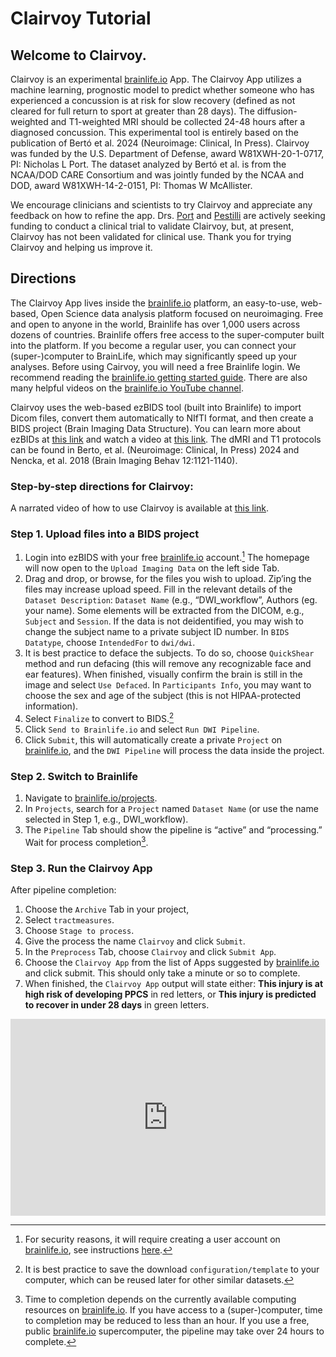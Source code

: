 # Clairvoy Tutorial

## Welcome to Clairvoy.  

Clairvoy is an experimental [brainlife.io](https://brainlife.io) App. The Clairvoy App utilizes a machine learning, prognostic model to predict whether someone who has experienced a concussion is at risk for slow recovery (defined as not cleared for full return to sport at greater than 28 days). The diffusion-weighted and T1-weighted MRI should be collected 24-48 hours after a diagnosed concussion. This experimental tool is entirely based on the publication of Bertó et al. 2024 (Neuroimage: Clinical, In Press). Clairvoy was funded by the U.S. Department of Defense, award W81XWH-20-1-0717, PI: Nicholas L Port. The dataset analyzed by Bertó et al. is from the NCAA/DOD CARE Consortium and was jointly funded by the NCAA and DOD, award W81XWH-14-2-0151, PI: Thomas W McAllister.  

We encourage clinicians and scientists to try Clairvoy and appreciate any feedback on how to refine the app. 
Drs. [Port](mailto:nport@iu.edu) and [Pestilli](mailto:pestilli@utexas.edu) are actively seeking funding to conduct a clinical trial to validate Clairvoy, but, at present, Clairvoy has not been validated for clinical use.  Thank you for trying Clairvoy and helping us improve it.

## Directions

The Clairvoy App lives inside the [brainlife.io](https://brainlife.io) platform, an easy-to-use, web-based, Open Science data analysis platform focused on neuroimaging.  Free and open to anyone in the world, Brainlife has over 1,000 users across dozens of countries. Brainlife offers free access to the super-computer built into the platform. If you become a regular user, you can connect your (super-)computer to BrainLife, which may significantly speed up your analyses. Before using Cairvoy, you will need a free Brainlife login. We recommend reading the [brainlife.io getting started guide](https://brainlife.io/docs/user/started/). There are also many helpful videos on the [brainlife.io YouTube channel](https://www.youtube.com/@brainlifeio/videos).

Clairvoy uses the web-based ezBIDS tool (built into Brainlife) to import Dicom files, convert them automatically to NIfTI format, and then create a BIDS project (Brain Imaging Data Structure). You can learn more about ezBIDs at [this link](https://brainlife.io/docs/using_ezBIDS/) and watch a video at [this link](https://www.youtube.com/watch?v=KvhIHxzHsl4). The dMRI and T1 protocols can be found in Berto, et al. (Neuroimage: Clinical, In Press) 2024 and Nencka, et al. 2018 (Brain Imaging Behav 12:1121-1140). 

### Step-by-step directions for Clairvoy:

A narrated video of how to use Clairvoy is available at [this link](https://youtu.be/TvVmsXITP_0).

### Step 1.  Upload files into a BIDS project
1. Login into ezBIDS with your free [brainlife.io](https://brainlife.io) account.[^1] The homepage will now open to the `Upload Imaging Data` on the left side Tab. 
2. Drag and drop, or browse, for the files you wish to upload. Zip’ing the files may increase upload speed. Fill in the relevant details of the `Dataset Description`: `Dataset Name` (e.g., “DWI_workflow”, Authors (eg. your name).  Some elements will be extracted from the DICOM, e.g., `Subject` and `Session`. If the data is not deidentified, you may wish to change the subject name to a private subject ID number. In `BIDS Datatype`, choose `IntendedFor` to `dwi/dwi`. 
5. It is best practice to deface the subjects. To do so, choose `QuickShear` method and run defacing (this will remove any recognizable face and ear features). When finished, visually confirm the brain is still in the image and select `Use Defaced`. In `Participants Info`, you may want to choose the sex and age of the subject (this is not HIPAA-protected information).
6. Select `Finalize` to convert to BIDS.[^2]
7. Click `Send to Brainlife.io` and select `Run DWI Pipeline`.
8. Click `Submit`, this will automatically create a private `Project` on [brainlife.io](https://brainlife.io), and the `DWI Pipeline` will process the data inside the project.  

### Step 2.  Switch to Brainlife
1. Navigate to [brainlife.io/projects](https://brainlife.io/projects). 
2. In `Projects`, search for a `Project` named `Dataset Name` (or use the name selected in Step 1, e.g., DWI_workflow).  
3. The `Pipeline` Tab should show the pipeline is “active” and “processing.” Wait for process completion[^3].
  
### Step 3.  Run the Clairvoy App
After pipeline completion:
1. Choose the `Archive` Tab in your project,
2. Select `tractmeasures`.
3. Choose `Stage to process`.
4. Give the process the name `Clairvoy` and click `Submit`.
5. In the `Preprocess` Tab, choose `Clairvoy` and click `Submit App`.
6. Choose the `Clairvoy App` from the list of Apps suggested by [brainlife.io](https://brainlife.io) and click submit. This should only take a minute or so to complete.
7. When finished, the `Clairvoy App` output will state either: **This injury is at high risk of developing PPCS** in red letters, or **This injury is predicted to recover in under 28 days** in green letters.

<div style="display: flex; align-items: center">
<iframe width="560" height="315" src="https://www.youtube.com/embed/TvVmsXITP_0?si=HBNc2dlK7mipZJY-" title="YouTube video player" frameborder="0" allow="accelerometer; autoplay; clipboard-write; encrypted-media; gyroscope; picture-in-picture; web-share" referrerpolicy="strict-origin-when-cross-origin" allowfullscreen></iframe>
</div>

[^1]: For security reasons, it will require creating a user account on [brainlife.io](https://brainlife.io), see instructions [here](https://brainlife.io/docs/user/started/).
[^2]: It is best practice to save the download `configuration/template` to your computer, which can be reused later for other similar datasets.
[^3]: Time to completion depends on the currently available computing resources on [brainlife.io](https://brainlife.io).
If you have access to a (super-)computer, time to completion may be reduced to less than an hour.
If you use a free, public [brainlife.io](https://brainlife.io) supercomputer, the pipeline may take over 24 hours to complete.

